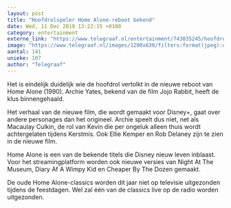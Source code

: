```yaml
---
layout: post
title: "Hoofdrolspeler Home Alone-reboot bekend"
date: Wed, 11 Dec 2019 13:22:15 +0100
category: entertainment
externe_link: "https://www.telegraaf.nl/entertainment/743035245/hoofdrolspeler-home-alone-reboot-bekend"
image: "https://www.telegraaf.nl/images/1200x630/filters:format(jpeg):quality(80)/cdn-kiosk-api.telegraaf.nl/e63d6cca-1c10-11ea-8021-02d1dbdc35d1.jpg"
aantal: 141
unieke: 107
author: "Telegraaf"
---
```


<p class="intro">Het is eindelijk duidelijk wie de hoofdrol vertolkt in de nieuwe reboot van Home Alone (1990). Archie Yates, bekend van de film Jojo Rabbit, heeft de klus binnengehaald.</p> <p>Het verhaal van de nieuwe film, die wordt gemaakt voor Disney+, gaat over andere personages dan het origineel. Archie speelt dus niet, net als Macaulay Culkin, de rol van Kevin die per ongeluk alleen thuis wordt achtergelaten tijdens Kerstmis. Ook Ellie Kemper en Rob Delaney zijn te zien in de nieuwe film.</p><p>Home Alone is een van de bekende titels die Disney nieuw leven inblaast. Voor het streamingplatform worden ook nieuwe versies van Night At The Museum, Diary Af A Wimpy Kid en Cheaper By The Dozen gemaakt.</p><p>De oude Home Alone-classics worden dit jaar niet op televisie uitgezonden tijdens de feestdagen. Wel zal één van de classics live op de radio worden uitgezonden.</p>
